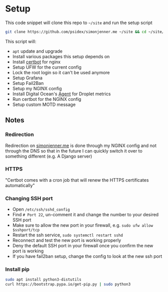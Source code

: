 # Setup

This code snippet will clone this repo to `~/site` and run the setup script

```bash
git clone https://github.com/psidex/simonjenner.me ~/site && cd ~/site/setup && sudo sh setup.sh
```

This script will:

- `apt` update and upgrade
- Install various packages this setup depends on
- Install [certbot](https://certbot.eff.org/) for nginx
- Setup UFW for the current config
- Lock the root login so it can't be used anymore
- Setup Grafana
- Setup Fail2Ban
- Setup my NGINX config
- Install Digital Ocean's [Agent](https://github.com/digitalocean/do-agent) for Droplet metrics
- Run certbot for the NGINX config
- Setup custom MOTD message

## Notes

### Redirection

Redirection on [simonjenner.me](https://simonjenner.me) is done through my NGINX config and not through the DNS so that in the future I can quickly switch it over to something different (e.g. A Django server)

### HTTPS

"Certbot comes with a cron job that will renew the HTTPS certificates automatically"

### Changing SSH port

- Open `/etc/ssh/sshd_config`
- Find `# Port 22`, un-comment it and change the number to your desired SSH port
- Make sure to allow the new port in your firewall, e.g. `sudo ufw allow $sshport/tcp`
- Restart the ssh service, `sudo systemctl restart sshd`
- Reconnect and test the new port is working properly
- Deny the default SSH port in your firewall once you confirm the new port is working
- If you have fail2ban setup, change the config to look at the new ssh port

### Install pip

```bash
sudo apt install python3-distutils
curl https://bootstrap.pypa.io/get-pip.py | sudo python3
```
